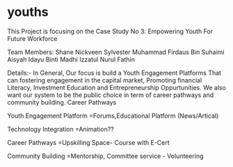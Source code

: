 # youths

This Project is focusing on the Case Study No 3: Empowering Youth For Future Workforce

Team Members:
Shane Nickveen Sylvester
Muhammad Firdaus Bin Suhaimi
Aisyah Idayu Binti Madhi
Izzatul Nurul Fathin

Details:-
In General, Our focus is build a Youth Engagement Platforms That can fostering engagement in the capital market, Promoting financial Literacy, Investment Education and Entrepreneurship Oppurtunities. We also want our system to be the public choice in term of career pathways and community building. 
Career Pathways

Youth Engagement Platform
=Forums,Educational Platform (News/Artical)

Technology Integration
=Animation??

Career Pathways
=Upskilling Space- Course with E-Cert

Community Building
=Mentorship, Committee service - Volunteering